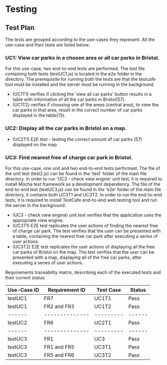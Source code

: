 # Testing

## Test Plan


The tests are grouped according to the use-cases they represent. All the use-case and their tests are listed below:

### UC1: View car parks in a chosen area or all car parks in Bristol.
For this use-case, two end-to-end tests are performed. The test file containing both tests (testUC1.js) is located in the e2e folder in the directory. The prerequisite for running both the tests are that the testcafe tool must be installed and the server must be running in the background.
- (UC1T1) verifies if clicking the 'view all car parks' button results in a table with information of all the car parks in Bristol(57). 
- (UC1T2) verifies if choosing one of the areas (central area), to view the car parks in that area, result in the correct number of car parks displayed in the table(13).

### UC2: Display all the car parks in Bristol on a map.

- (UC2T1) E2E test - testing the correct amount of car parks (57) displayed on the map.

### UC3: Find nearest free of charge car park in Bristol.
For this use-case, one unit and two end-to-end tests performed. The file of the unit test (test2.js) can be found in the 'test' folder of the main file directory. 
In order to run 'UC3 - check view engine' unit test, it is required to install Mocha test framework as a development dependency. The file of the end-to-end test (testUC3.js) can be found in the 'e2e' folder of the main file directory, it contains both UC3T1 and UC3T2. In order to run the end-to-end tests, it is required to install TestCafe end-to-end web testing tool and run the server in the background.
- (UC3 - check view engine) unit test verifies that the application uses the appropriate view engine. 
- (UC3T1) E2E test replicates the user actions of finding the nearest free of charge car park. The test verifies that the user can be presented with a table, containing the nearest free car park after executing a series of user actions.  
- (UC3T2) E2E test replicates the user actions of displaying all the free car parks of Bristol on the map. The test verifies that the user can be presented with a map, displaying all of the free car parks, after executing a series of user actions.


Requirements traceability matrix, describing each of the executed tests and their current status:


| Use-Case ID | Requirement ID | Test Case | Status |
|  ------ | -------------- | --------- | ------ |
| testUC1 |     FR7        | UC1T1     | Pass   |
| testUC1 |  FR2 and FR3   | UC1T2     | Pass   |
|  ------ | -------------- | --------- | ------ |
| testUC2 |     FR6        |    UC2T1  |  Pass  |
|  ------ | -------------- | --------- | ------ |
| testUC3 | FR1            | UC3       |  Pass  |
| testUC3 | FR1 and FR5    | UC3T1     |  Pass  |
| testUC3 | FR5 and FR6    | UC3T2     |  Pass  |



